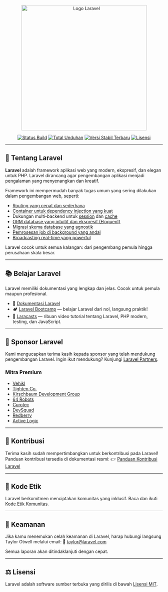 <p align="center">
  <a href="https://laravel.com" target="_blank">
    <img src="https://raw.githubusercontent.com/laravel/art/master/logo-lockup/5%20SVG/2%20CMYK/1%20Full%20Color/laravel-logolockup-cmyk-red.svg" width="400" alt="Logo Laravel">
  </a>
</p>

<p align="center">
  <a href="https://github.com/laravel/framework/actions"><img src="https://github.com/laravel/framework/workflows/tests/badge.svg" alt="Status Build"></a>
  <a href="https://packagist.org/packages/laravel/framework"><img src="https://img.shields.io/packagist/dt/laravel/framework" alt="Total Unduhan"></a>
  <a href="https://packagist.org/packages/laravel/framework"><img src="https://img.shields.io/packagist/v/laravel/framework" alt="Versi Stabil Terbaru"></a>
  <a href="https://packagist.org/packages/laravel/framework"><img src="https://img.shields.io/packagist/l/laravel/framework" alt="Lisensi"></a>
</p>

---

## 🚀 Tentang Laravel

**Laravel** adalah framework aplikasi web yang modern, ekspresif, dan elegan untuk PHP. Laravel dirancang agar pengembangan aplikasi menjadi pengalaman yang menyenangkan dan kreatif.

Framework ini mempermudah banyak tugas umum yang sering dilakukan dalam pengembangan web, seperti:

* [Routing yang cepat dan sederhana](https://laravel.com/docs/routing)
* [Container untuk dependency injection yang kuat](https://laravel.com/docs/container)
* Dukungan multi-backend untuk [session](https://laravel.com/docs/session) dan [cache](https://laravel.com/docs/cache)
* [ORM database yang intuitif dan ekspresif (Eloquent)](https://laravel.com/docs/eloquent)
* [Migrasi skema database yang agnostik](https://laravel.com/docs/migrations)
* [Pemrosesan job di background yang andal](https://laravel.com/docs/queues)
* [Broadcasting real-time yang powerful](https://laravel.com/docs/broadcasting)

Laravel cocok untuk semua kalangan: dari pengembang pemula hingga perusahaan skala besar.

---

## 📚 Belajar Laravel

Laravel memiliki dokumentasi yang lengkap dan jelas. Cocok untuk pemula maupun profesional.

* 📘 [Dokumentasi Laravel](https://laravel.com/docs)
* 🏕️ [Laravel Bootcamp](https://bootcamp.laravel.com) — belajar Laravel dari nol, langsung praktik!
* 🎥 [Laracasts](https://laracasts.com) — ribuan video tutorial tentang Laravel, PHP modern, testing, dan JavaScript.

---

## 💖 Sponsor Laravel

Kami mengucapkan terima kasih kepada sponsor yang telah mendukung pengembangan Laravel. Ingin ikut mendukung? Kunjungi [Laravel Partners](https://partners.laravel.com).

### Mitra Premium

* [Vehikl](https://vehikl.com/)
* [Tighten Co.](https://tighten.co)
* [Kirschbaum Development Group](https://kirschbaumdevelopment.com)
* [64 Robots](https://64robots.com)
* [Curotec](https://www.curotec.com/services/technologies/laravel/)
* [DevSquad](https://devsquad.com/hire-laravel-developers)
* [Redberry](https://redberry.international/laravel-development/)
* [Active Logic](https://activelogic.com)

---

## 🤝 Kontribusi

Terima kasih sudah mempertimbangkan untuk berkontribusi pada Laravel! Panduan kontribusi tersedia di dokumentasi resmi:
👉 [Panduan Kontribusi Laravel](https://laravel.com/docs/contributions)

---

## 📜 Kode Etik

Laravel berkomitmen menciptakan komunitas yang inklusif. Baca dan ikuti [Kode Etik Komunitas](https://laravel.com/docs/contributions#code-of-conduct).

---

## 🔐 Keamanan

Jika kamu menemukan celah keamanan di Laravel, harap hubungi langsung Taylor Otwell melalui email:
📧 [taylor@laravel.com](mailto:taylor@laravel.com)

Semua laporan akan ditindaklanjuti dengan cepat.

---

## ⚖️ Lisensi

Laravel adalah software sumber terbuka yang dirilis di bawah [Lisensi MIT](https://opensource.org/licenses/MIT).

